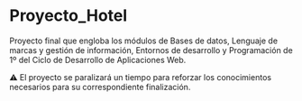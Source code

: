 # Proyecto_Hotel

Proyecto final que engloba los módulos de Bases de datos, Lenguaje de marcas y gestión de información, Entornos de desarrollo y Programación de 1º del Ciclo de Desarrollo de Aplicaciones Web.

⚠️ El proyecto se paralizará un tiempo para reforzar los conocimientos necesarios para su correspondiente finalización.
